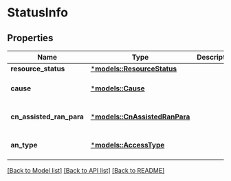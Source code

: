 # StatusInfo

## Properties
Name | Type | Description | Notes
------------ | ------------- | ------------- | -------------
**resource_status** | [***models::ResourceStatus**](ResourceStatus.md) |  | 
**cause** | [***models::Cause**](Cause.md) |  | [optional] [default to None]
**cn_assisted_ran_para** | [***models::CnAssistedRanPara**](CnAssistedRanPara.md) |  | [optional] [default to None]
**an_type** | [***models::AccessType**](AccessType.md) |  | [optional] [default to None]

[[Back to Model list]](../README.md#documentation-for-models) [[Back to API list]](../README.md#documentation-for-api-endpoints) [[Back to README]](../README.md)


